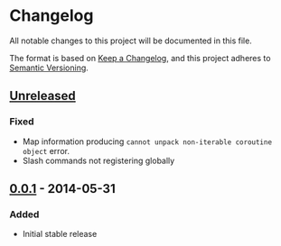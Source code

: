 # Changelog
All notable changes to this project will be documented in this file.

The format is based on [Keep a Changelog](https://keepachangelog.com/en/1.0.0/),
and this project adheres to [Semantic Versioning](https://semver.org/spec/v2.0.0.html).

## [Unreleased]
### Fixed
- Map information producing `cannot unpack non-iterable coroutine object` error.
- Slash commands not registering globally

## [0.0.1] - 2014-05-31
### Added
- Initial stable release

[Unreleased]: https://github.com/aticie/toxic-bot/compare/v0.0.1...HEAD
[0.0.1]: https://github.com/aticie/toxic-bot/releases/tag/v0.0.1